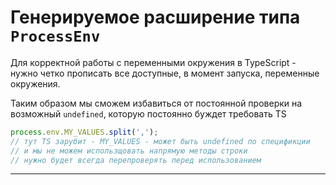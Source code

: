 # Генерируемое расширение типа `ProcessEnv`

Для корректной работы с переменными окружения в TypeScript - нужно четко прописать все доступные, в момент запуска, переменные окружения.

Таким образом мы сможем избавиться от постоянной проверки на возможный `undefined`, которую постоянно буждет требовать TS

```ts
process.env.MY_VALUES.split(',');
// тут TS зарубит - MY_VALUES - может быть undefined по спецификции
// и мы не можем использщовать напрямую методы строки
// нужно будет всегда перепроверять перед использованием
```

---
